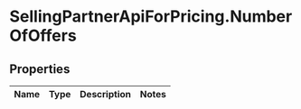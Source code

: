 # SellingPartnerApiForPricing.NumberOfOffers

## Properties
Name | Type | Description | Notes
------------ | ------------- | ------------- | -------------
